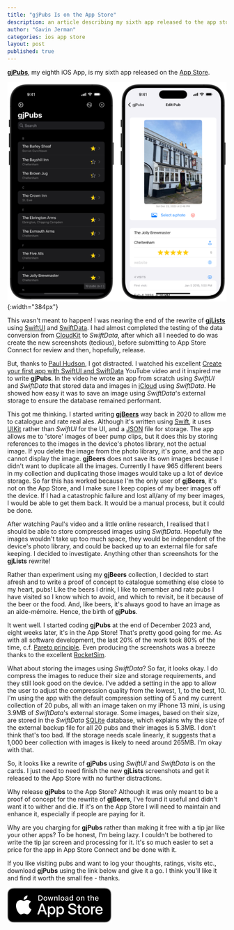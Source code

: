 ```yaml
---
title: "gjPubs Is on the App Store"
description: an article describing my sixth app released to the app store
author: "Gavin Jerman"
categories: ios app store
layout: post
published: true
---
```


[**gjPubs**](/gjPubs), my eighth iOS App, is my sixth app released on the [App Store](https://apps.apple.com/app/gjpubs/id6475642254?platform=iphone).  

![gjPubs screenshots](/images/2024-02-20-gjpubs-released-to-the-app-store-1.png){:width="384px"}


This wasn't meant to happen! I was nearing the end of the rewrite of [**gjLists**](/gjLists) using [SwiftUI](https://developer.apple.com/documentation/swiftui/) and [SwiftData](https://developer.apple.com/xcode/swiftdata/). I had almost completed the testing of the data conversion from [CloudKit](https://developer.apple.com/icloud/cloudkit/) to *SwiftData*, after which all I needed to do was create the new screenshots (tedious), before submitting to App Store Connect for review and then, hopefully, release.

But, thanks to [Paul Hudson](https://www.hackingwithswift.com/articles/263/build-your-first-app-with-swiftui-and-swiftdata), I got distracted. I watched his excellent [Create your first app with SwiftUI and SwiftData](https://www.youtube.com/watch?v=n4SCMC25BxY) YouTube video and it inspired me to write **gjPubs**. In the video he wrote an app from scratch using *SwiftUI* and *SwiftData* that stored data and images in [iCloud](https://www.apple.com/uk/icloud/) using *SwiftData*. He showed how easy it was to save an image using *SwiftData*'s external storage to ensure the database remained performant. 

This got me thinking. I started writing [**gjBeers**](/gjBeers) way back in 2020 to allow me to catalogue and rate real ales. Although it's written using [Swift](https://swift.org/), it uses [UIKit](https://developer.apple.com/documentation/uikit) rather than *SwiftUI* for the UI, and a [JSON](https://www.json.org) file for storage. The app allows me to 'store' images of beer pump clips, but it does this by storing references to the images in the device's photos library, not the actual image. If you delete the image from the photo library, it's gone, and the app cannot display the image. **gjBeers** does not save its own images because I didn't want to duplicate all the images. Currently I have 965 different beers in my collection and duplicating those images would take up a lot of device storage. So far this has worked because I'm the only user of **gjBeers**, it's not on the App Store, and I make sure I keep copies of my beer images off the device. If I had a catastrophic failure and lost all/any of my beer images, I would be able to get them back. It would be a manual process, but it could be done.

After watching Paul's video and a little online research, I realised that I should be able to store compressed images using *SwiftData*. Hopefully the images wouldn't take up too much space, they would be independent of the device's photo library, and could be backed up to an external file for safe keeping. I decided to investigate. Anything other than screenshots for the **gjLists** rewrite!

Rather than experiment using my **gjBeers** collection, I decided to start afresh and to write a proof of concept to catalogue something else close to my heart, pubs! Like the beers I drink, I like to remember and rate pubs I have visited so I know which to avoid, and which to revisit, be it because of the beer or the food. And, like beers, it's always good to have an image as an aide-mémoire. Hence, the birth of **gjPubs**.

It went well. I started coding **gjPubs** at the end of December 2023 and, eight weeks later, it's in the App Store! That's pretty good going for me. As with all software development, the last 20% of the work took 80% of the time, c.f. [Pareto principle](https://en.wikipedia.org/wiki/Pareto_principle). Even producing the screenshots was a breeze thanks to the excellent [RocketSim](https://www.rocketsim.app).

What about storing the images using *SwiftData*? So far, it looks okay. I do compress the images to reduce their size and storage requirements, and they still look good on the device. I've added a setting in the app to allow the user to adjust the compression quality from the lowest, 1, to the best, 10. I'm using the app with the default compression setting of 5 and my current collection of 20 pubs, all with an image taken on my iPhone 13 mini, is using 3.9MB of *SwiftData*'s external storage. Some images, based on their size, are stored in the *SwiftData* [SQLite](https://www.sqlite.org) database, which explains why the size of the external backup file for all 20 pubs and their images is 5.3MB. I don't think that's too bad. If the storage needs scale linearly, it suggests that a 1,000 beer collection with images is likely to need around 265MB. I'm okay with that.

So, it looks like a rewrite of **gjPubs** using *SwiftUI* and *SwiftData* is on the cards. I just need to need finish the new **gjLists** screenshots and get it released to the App Store with no further distractions.

Why release **gjPubs** to the App Store? Although it was only meant to be a proof of concept for the rewrite of **gjBeers**, I've found it useful and didn't want it to wither and die. If it's on the App Store I will need to maintain and enhance it, especially if people are paying for it.

Why are you charging for **gjPubs** rather than making it free with a tip jar like your other apps? To be honest, I'm being lazy. I couldn't be bothered to write the tip jar screen and processing for it. It's so much easier to set a price for the app in App Store Connect and be done with it.

If you like visiting pubs and want to log your thoughts, ratings, visits etc., download **gjPubs** using the link below and give it a go. I think you'll like it and find it worth the small fee - thanks.

[![download](/images/Download_on_the_App_Store_Badge_US-UK_RGB_blk_092917.svg)](https://apps.apple.com/app/gjaero/id6475642254?platform=iphone)
